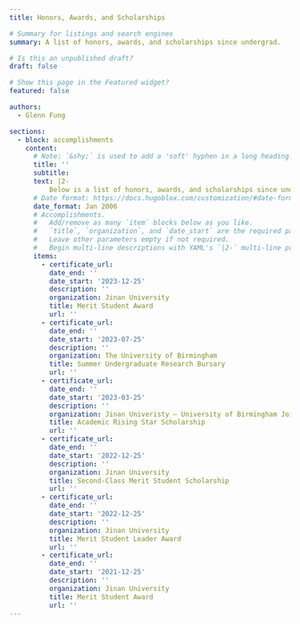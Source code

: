 ```yaml
---
title: Honors, Awards, and Scholarships

# Summary for listings and search engines
summary: A list of honors, awards, and scholarships since undergrad. 

# Is this an unpublished draft?
draft: false

# Show this page in the Featured widget?
featured: false

authors:
  - Glenn Fung

sections:
  - block: accomplishments
    content:
      # Note: `&shy;` is used to add a 'soft' hyphen in a long heading.
      title: ''
      subtitle:
      text: |2-
          Below is a list of honors, awards, and scholarships since undergrad. 
      # Date format: https://docs.hugoblox.com/customization/#date-format
      date_format: Jan 2006
      # Accomplishments.
      #   Add/remove as many `item` blocks below as you like.
      #   `title`, `organization`, and `date_start` are the required parameters.
      #   Leave other parameters empty if not required.
      #   Begin multi-line descriptions with YAML's `|2-` multi-line prefix.
      items:
        - certificate_url: 
          date_end: ''
          date_start: '2023-12-25'
          description: ''
          organization: Jinan University
          title: Merit Student Award
          url: ''
        - certificate_url: 
          date_end: ''
          date_start: '2023-07-25'
          description: ''
          organization: The University of Birmingham
          title: Summer Undergraduate Research Bursary
          url: ''
        - certificate_url: 
          date_end: ''
          date_start: '2023-03-25'
          description: ''
          organization: Jinan Univeristy – University of Birmingham Joint Institute
          title: Academic Rising Star Scholarship
          url: ''
        - certificate_url: 
          date_end: ''
          date_start: '2022-12-25'
          description: ''
          organization: Jinan University
          title: Second-Class Merit Student Scholarship
          url: ''
        - certificate_url: 
          date_end: ''
          date_start: '2022-12-25'
          description: ''
          organization: Jinan University
          title: Merit Student Leader Award
          url: ''
        - certificate_url: 
          date_end: ''
          date_start: '2021-12-25'
          description: ''
          organization: Jinan University
          title: Merit Student Award
          url: ''
---
```





